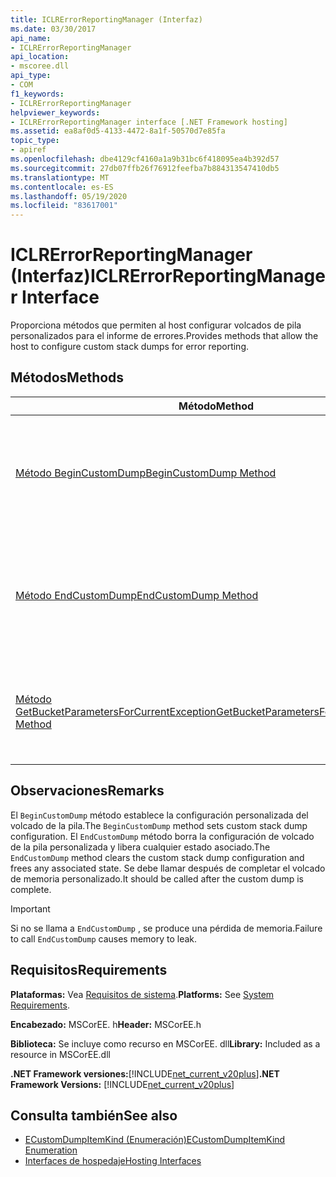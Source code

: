 ```yaml
---
title: ICLRErrorReportingManager (Interfaz)
ms.date: 03/30/2017
api_name:
- ICLRErrorReportingManager
api_location:
- mscoree.dll
api_type:
- COM
f1_keywords:
- ICLRErrorReportingManager
helpviewer_keywords:
- ICLRErrorReportingManager interface [.NET Framework hosting]
ms.assetid: ea8af0d5-4133-4472-8a1f-50570d7e85fa
topic_type:
- apiref
ms.openlocfilehash: dbe4129cf4160a1a9b31bc6f418095ea4b392d57
ms.sourcegitcommit: 27db07ffb26f76912feefba7b884313547410db5
ms.translationtype: MT
ms.contentlocale: es-ES
ms.lasthandoff: 05/19/2020
ms.locfileid: "83617001"
---
```

# <a name="iclrerrorreportingmanager-interface"></a><span data-ttu-id="bee65-102">ICLRErrorReportingManager (Interfaz)</span><span class="sxs-lookup"><span data-stu-id="bee65-102">ICLRErrorReportingManager Interface</span></span>
<span data-ttu-id="bee65-103">Proporciona métodos que permiten al host configurar volcados de pila personalizados para el informe de errores.</span><span class="sxs-lookup"><span data-stu-id="bee65-103">Provides methods that allow the host to configure custom stack dumps for error reporting.</span></span>  
  
## <a name="methods"></a><span data-ttu-id="bee65-104">Métodos</span><span class="sxs-lookup"><span data-stu-id="bee65-104">Methods</span></span>  
  
|<span data-ttu-id="bee65-105">Método</span><span class="sxs-lookup"><span data-stu-id="bee65-105">Method</span></span>|<span data-ttu-id="bee65-106">Descripción</span><span class="sxs-lookup"><span data-stu-id="bee65-106">Description</span></span>|  
|------------|-----------------|  
|[<span data-ttu-id="bee65-107">Método BeginCustomDump</span><span class="sxs-lookup"><span data-stu-id="bee65-107">BeginCustomDump Method</span></span>](iclrerrorreportingmanager-begincustomdump-method.md)|<span data-ttu-id="bee65-108">Especifica la configuración de los volcados de pila personalizados para el informe de errores.</span><span class="sxs-lookup"><span data-stu-id="bee65-108">Specifies the configuration of custom stack dumps for error reporting.</span></span>|  
|[<span data-ttu-id="bee65-109">Método EndCustomDump</span><span class="sxs-lookup"><span data-stu-id="bee65-109">EndCustomDump Method</span></span>](iclrerrorreportingmanager-endcustomdump-method.md)|<span data-ttu-id="bee65-110">Borra la configuración de volcado de la pila personalizada establecida por una llamada anterior a `BeginCustomDump` .</span><span class="sxs-lookup"><span data-stu-id="bee65-110">Clears the custom stack dump configuration that was set by an earlier call to `BeginCustomDump`.</span></span>|  
|[<span data-ttu-id="bee65-111">Método GetBucketParametersForCurrentException</span><span class="sxs-lookup"><span data-stu-id="bee65-111">GetBucketParametersForCurrentException Method</span></span>](iclrerrorreportingmanager-getbucketparametersforcurrentexception-method.md)|<span data-ttu-id="bee65-112">Obtiene el depósito de Watson para la excepción actual en el subproceso que realiza la llamada.</span><span class="sxs-lookup"><span data-stu-id="bee65-112">Gets the Watson bucket for the current exception on the calling thread.</span></span>|  
  
## <a name="remarks"></a><span data-ttu-id="bee65-113">Observaciones</span><span class="sxs-lookup"><span data-stu-id="bee65-113">Remarks</span></span>  
 <span data-ttu-id="bee65-114">El `BeginCustomDump` método establece la configuración personalizada del volcado de la pila.</span><span class="sxs-lookup"><span data-stu-id="bee65-114">The `BeginCustomDump` method sets custom stack dump configuration.</span></span> <span data-ttu-id="bee65-115">El `EndCustomDump` método borra la configuración de volcado de la pila personalizada y libera cualquier estado asociado.</span><span class="sxs-lookup"><span data-stu-id="bee65-115">The `EndCustomDump` method clears the custom stack dump configuration and frees any associated state.</span></span> <span data-ttu-id="bee65-116">Se debe llamar después de completar el volcado de memoria personalizado.</span><span class="sxs-lookup"><span data-stu-id="bee65-116">It should be called after the custom dump is complete.</span></span>  
  
> [!IMPORTANT]
> <span data-ttu-id="bee65-117">Si no se llama a `EndCustomDump` , se produce una pérdida de memoria.</span><span class="sxs-lookup"><span data-stu-id="bee65-117">Failure to call `EndCustomDump` causes memory to leak.</span></span>  
  
## <a name="requirements"></a><span data-ttu-id="bee65-118">Requisitos</span><span class="sxs-lookup"><span data-stu-id="bee65-118">Requirements</span></span>  
 <span data-ttu-id="bee65-119">**Plataformas:** Vea [Requisitos de sistema](../../get-started/system-requirements.md).</span><span class="sxs-lookup"><span data-stu-id="bee65-119">**Platforms:** See [System Requirements](../../get-started/system-requirements.md).</span></span>  
  
 <span data-ttu-id="bee65-120">**Encabezado:** MSCorEE. h</span><span class="sxs-lookup"><span data-stu-id="bee65-120">**Header:** MSCorEE.h</span></span>  
  
 <span data-ttu-id="bee65-121">**Biblioteca:** Se incluye como recurso en MSCorEE. dll</span><span class="sxs-lookup"><span data-stu-id="bee65-121">**Library:** Included as a resource in MSCorEE.dll</span></span>  
  
 <span data-ttu-id="bee65-122">**.NET Framework versiones:**[!INCLUDE[net_current_v20plus](../../../../includes/net-current-v20plus-md.md)]</span><span class="sxs-lookup"><span data-stu-id="bee65-122">**.NET Framework Versions:** [!INCLUDE[net_current_v20plus](../../../../includes/net-current-v20plus-md.md)]</span></span>  
  
## <a name="see-also"></a><span data-ttu-id="bee65-123">Consulta también</span><span class="sxs-lookup"><span data-stu-id="bee65-123">See also</span></span>

- [<span data-ttu-id="bee65-124">ECustomDumpItemKind (Enumeración)</span><span class="sxs-lookup"><span data-stu-id="bee65-124">ECustomDumpItemKind Enumeration</span></span>](ecustomdumpitemkind-enumeration.md)
- [<span data-ttu-id="bee65-125">Interfaces de hospedaje</span><span class="sxs-lookup"><span data-stu-id="bee65-125">Hosting Interfaces</span></span>](hosting-interfaces.md)
